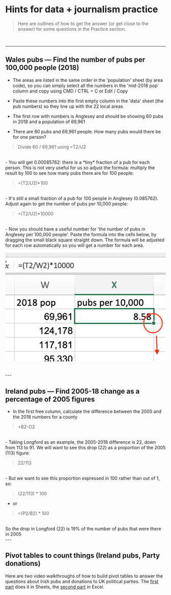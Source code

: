 # Hints for data + journalism practice

> Here are outlines of how to get the answer (or get close to the answer) for some questions in the Practice section.

<br />

---

## Wales pubs — Find the number of pubs per 100,000 people (2018)

- The areas are listed in the same order in the 'population' sheet (by area code), so you can simply select all the numbers in the 'mid-2018 pop' column and copy using CMD / CTRL + C or Edit / Copy

- Paste these numbers into the first empty column in the 'data' sheet (the pub numbers) so they line up with the 22 local areas

- The first row with numbers is Anglesey and should be showing 60 pubs in 2018 and a population of 69,961

- There are 60 pubs and 69,961 people. How many pubs would there be for one person?

> Divide 60 / 69,961 using =T2/U2

<br />
- You will get 0.00085762: there is a *tiny* fraction of a pub for each person. This is not very useful for us so adjust the formula: multiply the result by 100 to see how many pubs there are for 100 people:

> =(T2/U2)*100

<br />
- It's still a small fraction of a pub for 100 people in Anglesey (0.085762). Adjust again to get the number of pubs per 10,000 people:

> =(T2/U2)*10000

<br />
- Now you should have a useful number for 'the number of pubs in Anglesey per 100,000 people'. Paste the formula into the cells below, by dragging the small black square straight down. The formula will be adjusted for each row automatically so you will get a number for each area.

![pic zero](/images/questions/sq_corner.png)

<br />
---

## Ireland pubs — Find 2005-18 change as a percentage of 2005 figures

- In the first free column, calculate the difference between the 2005 and the 2018 numbers for a county

> =B2-O2

<br />
- Taking Longford as an example, the 2005-2018 difference is 22, down from 113 to 91. We will want to see this drop (22) as a proportion of the 2005 (113) figure:

> 22/113

<br />
- But we want to see this proportion expressed in 100 rather than out of 1, so:

> (22/113) *  100

- or

> =(P2/B2) * 100

<br />
So the drop in Longford (22) is 19% of the number of pubs that were there in 2005

<br />
---

## Pivot tables to count things (Ireland pubs, Party donations)

Here are two video walkthroughs of how to build pivot tables to answer the questions about Irish pubs and donations to UK political parties. The [first part](https://youtu.be/tHxHwIHfDDw) does it in Sheets, the [second part]((https://youtu.be/j9EEkXTSjHw)) in Excel.
